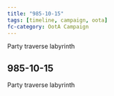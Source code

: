 ```yaml
---
title: "985-10-15"
tags: [timeline, campaign, oota]
fc-category: OotA Campaign
---
```

<span class='ob-timelines'
	data-date='985-10-15-00'
	data-title='Campaign: NAGA Adventures'
	data-class='orange'> Party traverse labyrinth </span>
## 985-10-15
Party traverse labyrinth
